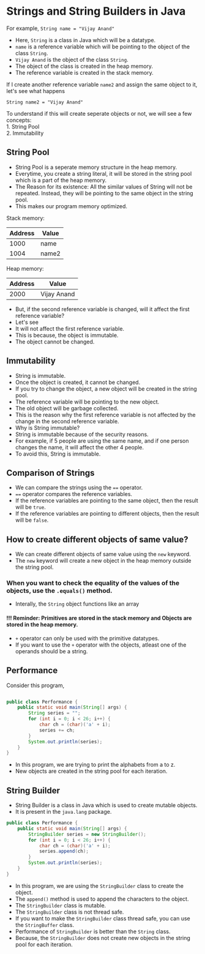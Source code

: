 # Strings and String Builders in Java

For example, 
`String name = "Vijay Anand"`

- Here, `String` is a class in Java which will be a datatype.
- `name` is a reference variable which will be pointing to the object of the class `String`.
- `Vijay Anand` is the object of the class `String`.
- The object of the class is created in the heap memory.
- The reference variable is created in the stack memory.

If I create another reference variable `name2` and assign the same object to it, let's see what happens

`String name2 = "Vijay Anand"`

To understand if this will create seperate objects or not, we will see a few concepts:  
    1. String Pool  
    2. Immutability

## String Pool

- String Pool is a seperate memory structure in the heap memory.
- Everytime, you create a string literal, it will be stored in the string pool which is a part of the heap memory.
- The Reason for its existence: All the similar values of String will not be repeated. Instead, they will be pointing to the same object in the string pool.
- This makes our program memory optimized.


Stack memory:

| Address | Value |
|---------|-------|
| 1000    | name  |
| 1004    | name2 |

Heap memory:

| Address | Value       |
|---------|-------------|
| 2000    | Vijay Anand |

- But, if the second reference variable is changed, will it affect the first reference variable?
- Let's see
- It will not affect the first reference variable.
- This is because, the object is immutable.
- The object cannot be changed.

## Immutability

- String is immutable.
- Once the object is created, it cannot be changed.
- If you try to change the object, a new object will be created in the string pool.
- The reference variable will be pointing to the new object.
- The old object will be garbage collected.
- This is the reason why the first reference variable is not affected by the change in the second reference variable.
- Why is String immutable?
- String is immutable because of the security reasons.
- For example, if 5 people are using the same name, and if one person changes the name, it will affect the other 4 people.
- To avoid this, String is immutable.

## Comparison of Strings

- We can compare the strings using the `==` operator.
- `==` operator compares the reference variables.
- If the reference variables are pointing to the same object, then the result will be `true`.
- If the reference variables are pointing to different objects, then the result will be `false`.

## How to create different objects of same value?

- We can create different objects of same value using the `new` keyword.
- The `new` keyword will create a new object in the heap memory outside the string pool.

### When you want to check the equality of the values of the objects, use the `.equals()` method.

- Interally, the `String` object functions like an array

#### !!! Reminder: Primitives are stored in the stack memory and Objects are stored in the heap memory.

- `+` operator can only be used with the primitive datatypes.
- If you want to use the `+` operator with the objects, atleast one of the operands should be a string.

## Performance

Consider this program,
```java

public class Performance {
    public static void main(String[] args) {
        String series = "";
        for (int i = 0; i < 26; i++) {
            char ch = (char)('a' + i);
            series += ch;
        }
        System.out.println(series);
    }
}
```

- In this program, we are trying to print the alphabets from a to z.
- New objects are created in the string pool for each iteration.

## String Builder

- String Builder is a class in Java which is used to create mutable objects.
- It is present in the `java.lang` package.

```java
public class Performance {
    public static void main(String[] args) {
        StringBuilder series = new StringBuilder();
        for (int i = 0; i < 26; i++) {
            char ch = (char)('a' + i);
            series.append(ch);
        }
        System.out.println(series);
    }
}
```

- In this program, we are using the `StringBuilder` class to create the object.
- The `append()` method is used to append the characters to the object.
- The `StringBuilder` class is mutable.
- The `StringBuilder` class is not thread safe.
- If you want to make the `StringBuilder` class thread safe, you can use the `StringBuffer` class.
- Performance of `StringBuilder` is better than the `String` class.
- Because, the `StringBuilder` does not create new objects in the string pool for each iteration.